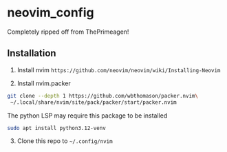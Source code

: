 # neovim_config

Completely ripped off from ThePrimeagen!

## Installation

1. Install nvim `https://github.com/neovim/neovim/wiki/Installing-Neovim`

2. Install nvim.packer
```bash
git clone --depth 1 https://github.com/wbthomason/packer.nvim\
 ~/.local/share/nvim/site/pack/packer/start/packer.nvim
```

The python LSP may require this package to be installed
```bash
sudo apt install python3.12-venv
```

3. Clone this repo to  `~/.config/nvim` 
